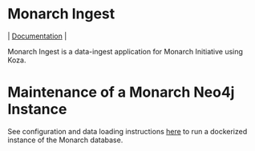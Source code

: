 # Monarch Ingest

| [Documentation](https://monarch-initiative.github.io/monarch-ingest/) |

Monarch Ingest is a data-ingest application for Monarch Initiative using Koza. 

# Maintenance of a Monarch Neo4j Instance

See configuration and data loading instructions [here](neo4j/README.md) to run a dockerized instance of the Monarch database.
